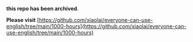 **this repo has been archived**.

**Please visit** [https://github.com/xiaolai/everyone-can-use-english/tree/main/1000-hours](https://github.com/xiaolai/everyone-can-use-english/tree/main/1000-hours)

